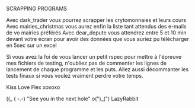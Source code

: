 SCRAPPING PROGRAMS 

Avec dark_trader vous pourrez scrapper les crytomonnaies et leurs cours
Avec mairies_christmas vous aurez enfin la liste tant attendus des e-mails de vo mairies préférés
Avec dear_depute vous attendrez entre 5 et 10 min devant votre écran pour avoir des données que vous auriez pu télécharger en 5sec sur un excel

Si vous avez la foi de vous lancer un petit rspec pour mettre à l'épreuve mes fichiers de testing, n'oubliez pas de commenter les lignes de lancement de chaque programme et les puts. 
Allez aussi  décommanter les tests finaux si vous voulez vraiment perdre votre temps.

Kiss Love Flex xoxoxo

(\(\_
( -.-)    "See you in the next hole"
o(")_(")                     LazyRabbit
